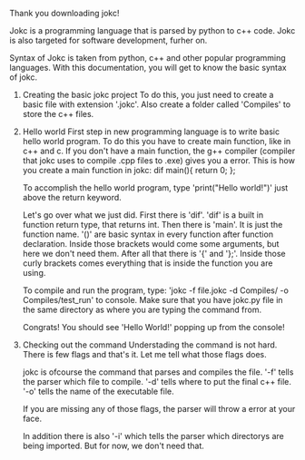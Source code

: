 Thank you downloading jokc!

Jokc is a programming language that is parsed by python to c++ code.
Jokc is also targeted for software development, furher on.

Syntax of Jokc is taken from python, c++ and other popular programming languages.
With this documentation, you will get to know the basic syntax of jokc.

1. Creating the basic jokc project
    To do this, you just need to create a basic file with extension '.jokc'.
    Also create a folder called 'Compiles' to store the c++ files.

2. Hello world
    First step in new programming language is to write basic hello world program.
    To do this you have to create main function, like in c++ and c.
    If you don't have a main function, the g++ compiler (compiler that jokc uses to compile .cpp files to .exe) gives you a error.
    This is how you create a main function in jokc:
        dif main(){
            return 0;
        };
    
    To accomplish the hello world program, type 'print("Hello world!")' just above the return keyword.

    Let's go over what we just did.
    First there is 'dif'. 'dif' is a built in function return type, that returns int.
    Then there is 'main'. It is just the function name.
    '()' are basic syntax in every function after function declaration. Inside those brackets would come some arguments, but here we don't need them.
    After all that there is '{' and '};'. Inside those curly brackets comes everything that is inside the function you are using.

    To compile and run the program, type: 'jokc -f file.jokc -d Compiles/ -o Compiles/test_run' to console.
    Make sure that you have jokc.py file in the same directory as where you are typing the command from.

    Congrats!
    You should see 'Hello World!' popping up from the console!
    
3. Checking out the command
    Understading the command is not hard.
    There is few flags and that's it.
    Let me tell what those flags does.

    jokc is ofcourse the command that parses and compiles the file.
    '-f' tells the parser which file to compile.
    '-d' tells where to put the final c++ file.
    '-o' tells the name of the executable file.

    If you are missing any of those flags, the parser will throw a error at your face.

    In addition there is also '-i' which tells the parser which directorys are being imported. But for now, we don't need that.


    
